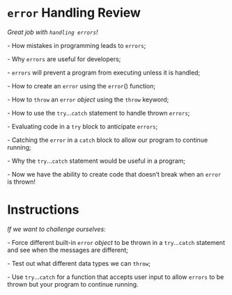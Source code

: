 # **`error` Handling Review**

_Great job with `handling errors`!_

_-_ How mistakes in programming leads to `errors`;

_-_ Why `errors` are useful for developers;

_-_ `errors` will prevent a program from executing unless it is handled;

_-_ How to create an `error` using the `error`() function;

_-_ How to `throw` an `error` *object* using the `throw` keyword;

_-_ How to use the `try`...`catch` statement to handle thrown `errors`;

_-_ Evaluating code in a `try` block to anticipate `errors`;

_-_ Catching the `error` in a `catch` block to allow our program to continue running;

_-_ Why the `try`...`catch` statement would be useful in a program;

_-_ Now we have the ability to create code that doesn’t break when an `error` is thrown!

# **Instructions**

_If we want to challenge ourselves:_

_-_ Force different built-in `error` *object* to be thrown in a `try`...`catch` statement and see when the messages are different;

_-_ Test out what different data types we can `throw`;

_-_ Use `try`...`catch` for a function that accepts user input to allow `errors` to be thrown but your program to continue running.
